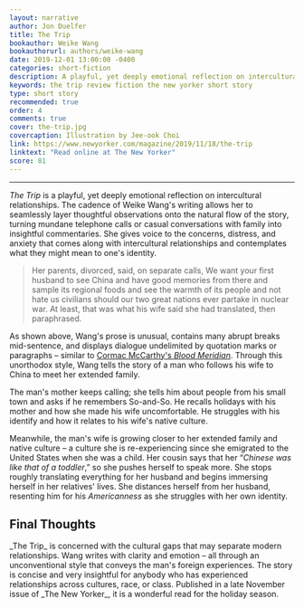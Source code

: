 ```yaml
---
layout: narrative
author: Jon Duelfer
title: The Trip
bookauthor: Weike Wang
bookauthorurl: authors/weike-wang
date: 2019-12-01 13:00:00 -0400
categories: short-fiction
description: A playful, yet deeply emotional reflection on intercultural relationships. A man follows his wife to China to meet her extended family and watches as she forms her identity and immerses herself in her native culture – all the while growing further and futher apart from one another.
keywords: the trip review fiction the new yorker short story
type: short story
recommended: true
order: 4
comments: true
cover: the-trip.jpg
covercaption: Illustration by Jee-ook Choi
link: https://www.newyorker.com/magazine/2019/11/18/the-trip
linktext: "Read online at The New Yorker"
score: 81
---
```

<hr/>

_The Trip_ is a playful, yet deeply emotional reflection on intercultural relationships. The cadence of Weike Wang's writing allows her to seamlessly layer thoughtful observations onto the natural flow of the story, turning mundane telephone calls or casual conversations with family into insightful commentaries. She gives voice to the concerns, distress, and anxiety that comes along with intercultural relationships and contemplates what they might mean to one's identity.

> Her parents, divorced, said, on separate calls, We want your first husband to see China and have good memories from there and sample its regional foods and see the warmth of its people and not hate us civilians should our two great nations ever partake in nuclear war. At least, that was what his wife said she had translated, then paraphrased.

As shown above, Wang's prose is unusual, contains many abrupt breaks mid-sentence, and displays dialogue undelimited by quotation marks or paragraphs – similar to [Cormac McCarthy's _Blood Meridian_](/texts/2019-10-31-blood-meridian/). Through this unorthodox style, Wang tells the story of a man who follows his wife to China to meet her extended family.

The man's mother keeps calling; she tells him about people from his small town and asks if he remembers So-and-So. He recalls holidays with his mother and how she made his wife uncomfortable. He struggles with his identify and how it relates to his wife's native culture.

Meanwhile, the man's wife is growing closer to her extended family and native culture – a culture she is re-experiencing since she emigrated to the United States when she was a child. Her cousin says that her “_Chinese was like that of a toddler_,” so she pushes herself to speak more. She stops roughly translating everything for her husband and begins immersing herself in her relatives' lives. She distances herself from her husband, resenting him for his _Americanness_ as she struggles with her own identity.

<h2><strong>Final Thoughts</strong></h2>
_The Trip_ is concerned with the cultural gaps that may separate modern relationships. Wang writes with clarity and emotion – all through an unconventional style that conveys the man's foreign experiences. The story is concise and very insightful for anybody who has experienced relationships across cultures, race, or class. Published in a late November issue of _The New Yorker_, it is a wonderful read for the holiday season.